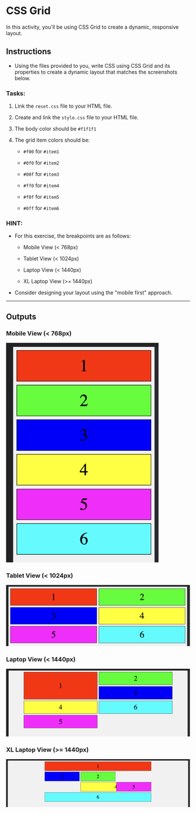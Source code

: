 # CSS Grid

In this activity, you'll be using CSS Grid to create a dynamic, responsive layout.

## Instructions

- Using the files provided to you, write CSS using CSS Grid and its properties to create a dynamic layout that matches the screenshots below.

### Tasks:

1. Link the `reset.css` file to your HTML file.

2. Create and link the `style.css` file to your HTML file.

3. The body color should be `#f1f1f1`

4. The grid item colors should be:

   - `#f00` for `#item1`

   - `#0f0` for `#item2`

   - `#00f` for `#item3`

   - `#ff0` for `#item4`

   - `#f0f` for `#item5`

   - `#0ff` for `#item6`

### HINT:

- For this exercise, the breakpoints are as follows:

  - Mobile View (< 768px)

  - Tablet View (< 1024px)

  - Laptop View (< 1440px)

  - XL Laptop View (>= 1440px)

- Consider designing your layout using the "mobile first" approach.

---

## Outputs

### Mobile View (< 768px)

<img style="max-height: 600px" src="./output_320px.png" />

### Tablet View (< 1024px)

<img style="max-height: 600px" src="./output_768px.png" />

### Laptop View (< 1440px)

<img style="max-height: 600px" src="./output_1024px.png" />

### XL Laptop View (>= 1440px)

<img style="max-height: 600px" src="./output_1440px.png" />
